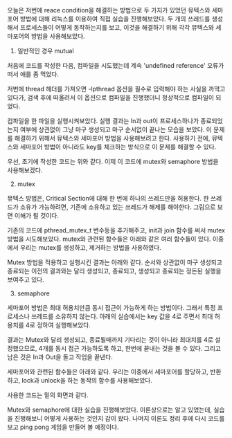 오늘은 저번에 reace condition을 해결하는 방법으로 두 가지가 있었던 뮤텍스와 세마포어 방법에 대해 리눅스를 이용하여 직접 실습을 진행해보았다. 두 개의 쓰레드를 생성해서 프로세스들이 어떻게 동작하는지를 보고, 이것을 해결하기 위해 각각 뮤텍스와 세마포어의 방법을 사용해보았다.

 

1. 일반적인 경우 mutual

처음에 코드를 작성한 다음, 컴파일을 시도했는데 계속 'undefined reference' 오류가 떠서 애를 좀 먹었다.

저번에 thread 헤더를 가져오면 -lpthread 옵션을 필수로 입력해야 하는 사실을 까먹고 있다가, 검색 후에 떠올려서 이 옵션으로 컴파일을 진행했더니 정상적으로 컴파일이 되었다.

 


컴파일을 한 파일을 실행시켜보았다. 실행 결과는 In과 out이 프로세스하나가 종료되었는지 여부에 상관없이 그냥 마구 생성되고 마구 순서없이 끝나는 모습을 보았다. 이 문제를 해결하기 위해서 뮤텍스와 세마포어 방법을 사용해보려고 한다. 사용하기 전에, 뮤텍스와 세마포어 방법이 아니라도 key를 체크하는 방식으로 이 문제를 해결할 수 있다.

 


우선, 초기에 작성한 코드는 위와 같다. 이제 이 코드에 mutex와 semaphore 방법을 사용해보겠다.

 

 

2. mutex

뮤텍스 방법은, Critical Section에 대해 한 번에 하나의 쓰레드만을 허용한다. 한 쓰레드가 소유가 가능하려면, 기존에 소유하고 있는 쓰레드가 해제를 해야한다. 그림으로 보면 이해가 될 것이다.

 


기존의 코드에 pthread_mutex_t 변수등을 추가해주고, init과 join 함수를 써서 mutex 방법을 시도해보았다. mutex와 관련된 함수들은 아래와 같은 여러 함수들이 있다. 이중에서 우리는 mutex를 생성하고, 제거하는 방법을 사용하였다.

 


 

Mutex 방법을 적용하고 실행시킨 결과는 아래와 같다. 순서와 상관없이 마구 생성되고 종료되는 이전의 결과와는 달리 생성되고, 종료되고, 생성되고 종료되는 정돈된 실행을 보여주고 있다.


 

3. semaphore

세마포어 방법은 최대 허용치만큼 동시 접근이 가능하게 하는 방법이다. 그래서 특정 프로세스나 쓰레드를 소유하지 않는다. 아래의 실습에서는 key 값을 4로 주면서 최대 허용치를 4로 정하여 실행해보았다.

 


결과는 Mutex와 달리 생성되고, 종료될때까지 기다리는 것이 아니라 최대치를 4로 설정했으므로, 4개를 동시 접근 가능하도록 하고, 한번에 끝내는 것을 볼 수 있다. 그리고 남은 것은 In과 Out을 돌고 작업을 끝낸다.

 

세마포어와 관련된 함수들은 아래와 같다. 우리는 이중에서 세마포어를 할당하고, 반환하고, lock과 unlock을 하는 동작의 함수를 사용해보았다.

 


 사용한 코드는 밑의 화면과 같다.



 

Mutex와 semaphore에 대한 실습을 진행해보았다. 이론상으로는 알고 있었는데, 실습을 진행해보니 어떻게 사용하는 것인지 감이 왔다. 나머지 이론도 정리 후에 다시 코드를 보고 ping pong 게임을 만들어 볼 예정이다.
